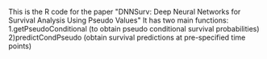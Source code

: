 This is the R code for the paper "DNNSurv: Deep Neural Networks for Survival Analysis Using Pseudo Values"
It has two main functions: 1.getPseudoConditional (to obtain pseudo conditional survival probabilities) 2)predictCondPseudo (obtain survival predictions at pre-specified time points)
